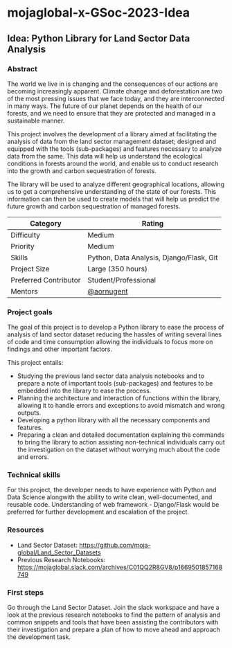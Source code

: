 # mojaglobal-x-GSoc-2023-Idea

## Idea: Python Library for Land Sector Data Analysis

### Abstract

The world we live in is changing and the consequences of our actions are becoming increasingly apparent. Climate change and deforestation are two of the most pressing issues that we face today, and they are interconnected in many ways. The future of our planet depends on the health of our forests, and we need to ensure that they are protected and managed in a sustainable manner.  

This project involves the development of a library aimed at facilitating the analysis of data from the land sector management dataset; designed and equipped with the tools (sub-packages) and features necessary to analyze data from the same. This data will help us understand the ecological conditions in forests around the world, and enable us to conduct research into the growth and carbon sequestration of forests.  

The library will be used to analyze different geographical locations, allowing us to get a comprehensive understanding of the state of our forests. This information can then be used to create models that will help us predict the future growth and carbon sequestration of managed forests.


| Category              | Rating                                                                                                                                       |
| --------------------- | -------------------------------------------------------------------------------------------------------------------------------------------- |
| Difficulty            | Medium                                                                                                                                        |
| Priority              | Medium                                                                                                                                       |
| Skills                | Python, Data Analysis, Django/Flask, Git                                                                                                     |
| Project Size          | Large (350 hours)                                                                                                                            |
| Preferred Contributor | Student/Professional                                                                                                                         |
| Mentors               | [@aornugent](https://github.com/aornugent) |

### Project goals

The goal of this project is to develop a Python library to ease the process of analysis of land sector dataset reducing the hassles of writing several lines of code and time consumption allowing the individuals to focus more on findings and other important factors.  

This project entails:

- Studying the previous land sector data analysis notebooks and to prepare a note of important tools (sub-packages) and features to be embedded into the library to ease the process. 
- Planning the architecture and interaction of functions within the library, allowing it to handle errors and exceptions to avoid mismatch and wrong outputs. 
- Developing a python library with all the necessary components and features. 
- Preparing a clean and detailed documentation explaining the commands to bring the library to action assisting non-technical individuals carry out the investigation on the dataset without worrying much about the code and errors. 

### Technical skills

For this project, the developer needs to have experience with Python and Data Science alongwith the ability to write clean, well-documented, and reusable code. Understanding of web framework - Django/Flask would be preferred for further development and escalation of the project. 

### Resources

- Land Sector Dataset: https://github.com/moja-global/Land_Sector_Datasets 
- Previous Research Notebooks: https://mojaglobal.slack.com/archives/C01QQ2R8GV8/p1669501857168749 

### First steps

Go through the Land Sector Dataset. Join the slack workspace and have a look at the previous research notebooks to find the pattern of analysis and common snippets and tools that have been assisting the contributors with their investigation and prepare a plan of how to move ahead and approach the development task.
